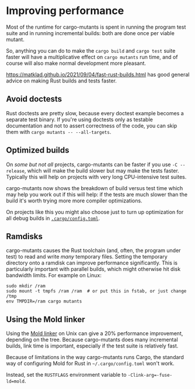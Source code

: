 # Improving performance

Most of the runtime for cargo-mutants is spent in running the program test suite
and in running incremental builds: both are done once per viable mutant.

So, anything you can do to make the `cargo build` and `cargo test` suite faster
will have a multiplicative effect on `cargo mutants` run time, and of course
will also make normal development more pleasant.

<https://matklad.github.io/2021/09/04/fast-rust-builds.html> has good general advice on making Rust builds and tests faster.

## Avoid doctests

Rust doctests are pretty slow, because every doctest example becomes a separate
test binary. If you're using doctests only as testable documentation and not to
assert correctness of the code, you can skip them with `cargo mutants --
--all-targets`.

## Optimized builds

On _some but not all_ projects, cargo-mutants can be faster if you use `-C --release`, which will make the build slower but may make the tests faster. Typically this will help on projects with very long CPU-intensive test suites.

cargo-mutants now shows the breakdown of build versus test time which may help you work out if this will help: if the tests are much slower than the build it's worth trying more more compiler optimizations.

On projects like this you might also choose just to turn up optimization for all debug builds in [`.cargo/config.toml`](https://doc.rust-lang.org/cargo/reference/config.html).

## Ramdisks

cargo-mutants causes the Rust toolchain (and, often, the program under test) to read and write _many_ temporary files. Setting the temporary directory onto a ramdisk can improve performance significantly. This is particularly important with parallel builds, which might otherwise hit disk bandwidth limits. For example on Linux:

```shell
sudo mkdir /ram
sudo mount -t tmpfs /ram /ram  # or put this in fstab, or just change /tmp
env TMPDIR=/ram cargo mutants
```

## Using the Mold linker

Using the [Mold linker](https://github.com/rui314/mold) on Unix can give a 20% performance improvement, depending on the tree.
Because cargo-mutants does many
incremental builds, link time is important, especially if the test suite is relatively fast.

Because of limitations in the way cargo-mutants runs Cargo, the standard way of configuring Mold for Rust in `~/.cargo/config.toml` won't work.

Instead, set the `RUSTFLAGS` environment variable to `-Clink-arg=-fuse-ld=mold`.
